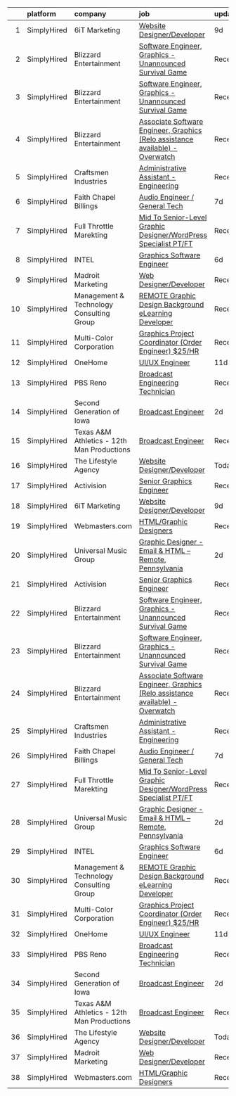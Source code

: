 

|    | platform    | company                                    | job                                                                                                                                                                                        | update_time   | location                   |
|---:|:------------|:-------------------------------------------|:-------------------------------------------------------------------------------------------------------------------------------------------------------------------------------------------|:--------------|:---------------------------|
|  1 | SimplyHired | 6iT Marketing                              | [Website Designer/Developer](https://www.simplyhired.com/job/EwlGCTX-h85pgzf3jqQ7_nwUCfknZ-TB75B3EIwkHFZoLYRza-WrNw?q=graphic+engineer)                                                    | 9d            | Remote                     |
|  2 | SimplyHired | Blizzard Entertainment                     | [Software Engineer, Graphics - Unannounced Survival Game](https://www.simplyhired.com/job/NUK4mbBCRI5wIENh-DNnNuS2SQlef6skaQhhcWJ6Ry3dJh5-F1ZZSA?q=graphic+engineer)                       | Recently      | Irvine, CA                 |
|  3 | SimplyHired | Blizzard Entertainment                     | [Software Engineer, Graphics - Unannounced Survival Game](https://www.simplyhired.com/job/NUK4mbBCRI5wIENh-DNnNuS2SQlef6skaQhhcWJ6Ry3dJh5-F1ZZSA?q=graphic+engineer)                       | Recently      | Irvine, CA                 |
|  4 | SimplyHired | Blizzard Entertainment                     | [Associate Software Engineer, Graphics (Relo assistance available) - Overwatch](https://www.simplyhired.com/job/JwATJeNSdxmGexly0zyfP4dg5tLfk1izCoBk20ZQiSi490-cxSHmGQ?q=graphic+engineer) | Recently      | Irvine, CA                 |
|  5 | SimplyHired | Craftsmen Industries                       | [Administrative Assistant - Engineering](https://www.simplyhired.com/job/HE9UDGWekTy7XRQRu8sqhjxP41Ck-DYBkC_WacLre7rUAu1A4Zi5pg?q=graphic+engineer)                                        | Recently      | Saint Charles, MO          |
|  6 | SimplyHired | Faith Chapel Billings                      | [Audio Engineer / General Tech](https://www.simplyhired.com/job/4nuI2DLeMnlMeTC1mKJA_f82NNIl7ZVGjxaD8hQMLbuKj7kqP7PExg?q=graphic+engineer)                                                 | 7d            | Billings, MT               |
|  7 | SimplyHired | Full Throttle Marekting                    | [Mid To Senior-Level Graphic Designer/WordPress Specialist PT/FT](https://www.simplyhired.com/job/JiCn5hf5Hgu4acBY9SvT87WeQhU06N041yNL4sQZrsGQ-rbKfSEung?q=graphic+engineer)               | Recently      | Remote                     |
|  8 | SimplyHired | INTEL                                      | [Graphics Software Engineer](https://www.simplyhired.com/job/Wnj6ojBifb1a1CJH6ANAwVc1My9DjvW2ynjEHv0WarpXVDqfD3OY-A?q=graphic+engineer)                                                    | 6d            | Folsom, CA                 |
|  9 | SimplyHired | Madroit Marketing                          | [Web Designer/Developer](https://www.simplyhired.com/job/2ECCZKv_yRidqYSoG3u4dtl6EIssDNlefGaCRzsDoIHb3JnxZOP6Lw?q=graphic+engineer)                                                        | Recently      | Remote                     |
| 10 | SimplyHired | Management & Technology Consulting Group   | [REMOTE Graphic Design Background eLearning Developer](https://www.simplyhired.com/job/Yn_o2Gb2AbKzyjtWucTQthiRvYC2V5L3429cwVlSBtjayr1ahiOxLg?q=graphic+engineer)                          | Recently      | Stanford, CA +24 locations |
| 11 | SimplyHired | Multi-Color Corporation                    | [Graphics Project Coordinator (Order Engineer) $25/HR](https://www.simplyhired.com/job/kGFwnfC_AhTJF9VZ-bm_jePzVKG9eelS5TvrkpYPvxC7PLsV3WpzGA?q=graphic+engineer)                          | Recently      | Bowling Green, KY          |
| 12 | SimplyHired | OneHome                                    | [UI/UX Engineer](https://www.simplyhired.com/job/YuhJTOLkG6Kq5nmq7mYvq1wsu_cNU27ZpSeoi6GjVAmQBWaEe-4Jig?q=graphic+engineer)                                                                | 11d           | Remote                     |
| 13 | SimplyHired | PBS Reno                                   | [Broadcast Engineering Technician](https://www.simplyhired.com/job/SV62OuEy_V0VZtuoO8DfhkzzZhxOvx7Knh2IxVQ7AJHNP23eU2eLbQ?q=graphic+engineer)                                              | Recently      | Reno, NV                   |
| 14 | SimplyHired | Second Generation of Iowa                  | [Broadcast Engineer](https://www.simplyhired.com/job/w7anDTbuyJHALRaRq_GOKXE6xOY8RYFqICnclzhF1O-zQ1kmREnw9g?q=graphic+engineer)                                                            | 2d            | Cedar Rapids, IA           |
| 15 | SimplyHired | Texas A&M Athletics - 12th Man Productions | [Broadcast Engineer](https://www.simplyhired.com/job/FvqtjkPQOHFz7okHbknjuZGriHK1tUpOYJrYq7y5M_E_VlNyFcveLg?q=graphic+engineer)                                                            | Recently      | College Station, TX        |
| 16 | SimplyHired | The Lifestyle Agency                       | [Website Designer/Developer](https://www.simplyhired.com/job/Oz9P_I4rc22rl6cY7cWdybm6tNkU9Dcdigq2iG4Ml4gfey0j2Prbsw?q=graphic+engineer)                                                    | Today         | Remote                     |
| 17 | SimplyHired | Activision                                 | [Senior Graphics Engineer](https://www.simplyhired.com/job/l2zzUcj5MAZhR6qhB0moUj4qb8R7nY_9JgY5TSxTlhalHNk4t1G7Uw?q=graphic+engineer)                                                      | Recently      | Los Angeles, CA            |
| 18 | SimplyHired | 6iT Marketing                              | [Website Designer/Developer](https://www.simplyhired.com/job/EwlGCTX-h85pgzf3jqQ7_nwUCfknZ-TB75B3EIwkHFZoLYRza-WrNw?q=graphic+engineer)                                                    | 9d            | Remote                     |
| 19 | SimplyHired | Webmasters.com                             | [HTML/Graphic Designers](https://www.simplyhired.com/job/1S2ki1F2e97xk1bn0P3q05lu3BQ0Tpk7KwB7Zii_z8pQmxmAAOWD5g?q=graphic+engineer)                                                        | Recently      | Tampa, FL                  |
| 20 | SimplyHired | Universal Music Group                      | [Graphic Designer - Email & HTML – Remote, Pennsylvania](https://www.simplyhired.com/job/ngKXF2rJA8K5hA7VYOrsT3scwpCQ5l2YIdxQ70cBPd1G-HhCj88hoA?q=graphic+engineer)                        | 2d            | Pennsylvania               |
| 21 | SimplyHired | Activision                                 | [Senior Graphics Engineer](https://www.simplyhired.com/job/l2zzUcj5MAZhR6qhB0moUj4qb8R7nY_9JgY5TSxTlhalHNk4t1G7Uw?q=graphic+engineer)                                                      | Recently      | Los Angeles, CA            |
| 22 | SimplyHired | Blizzard Entertainment                     | [Software Engineer, Graphics - Unannounced Survival Game](https://www.simplyhired.com/job/NUK4mbBCRI5wIENh-DNnNuS2SQlef6skaQhhcWJ6Ry3dJh5-F1ZZSA?q=graphic+engineer)                       | Recently      | Irvine, CA                 |
| 23 | SimplyHired | Blizzard Entertainment                     | [Software Engineer, Graphics - Unannounced Survival Game](https://www.simplyhired.com/job/NUK4mbBCRI5wIENh-DNnNuS2SQlef6skaQhhcWJ6Ry3dJh5-F1ZZSA?q=graphic+engineer)                       | Recently      | Irvine, CA                 |
| 24 | SimplyHired | Blizzard Entertainment                     | [Associate Software Engineer, Graphics (Relo assistance available) - Overwatch](https://www.simplyhired.com/job/JwATJeNSdxmGexly0zyfP4dg5tLfk1izCoBk20ZQiSi490-cxSHmGQ?q=graphic+engineer) | Recently      | Irvine, CA                 |
| 25 | SimplyHired | Craftsmen Industries                       | [Administrative Assistant - Engineering](https://www.simplyhired.com/job/HE9UDGWekTy7XRQRu8sqhjxP41Ck-DYBkC_WacLre7rUAu1A4Zi5pg?q=graphic+engineer)                                        | Recently      | Saint Charles, MO          |
| 26 | SimplyHired | Faith Chapel Billings                      | [Audio Engineer / General Tech](https://www.simplyhired.com/job/4nuI2DLeMnlMeTC1mKJA_f82NNIl7ZVGjxaD8hQMLbuKj7kqP7PExg?q=graphic+engineer)                                                 | 7d            | Billings, MT               |
| 27 | SimplyHired | Full Throttle Marekting                    | [Mid To Senior-Level Graphic Designer/WordPress Specialist PT/FT](https://www.simplyhired.com/job/JiCn5hf5Hgu4acBY9SvT87WeQhU06N041yNL4sQZrsGQ-rbKfSEung?q=graphic+engineer)               | Recently      | Remote                     |
| 28 | SimplyHired | Universal Music Group                      | [Graphic Designer - Email & HTML – Remote, Pennsylvania](https://www.simplyhired.com/job/ngKXF2rJA8K5hA7VYOrsT3scwpCQ5l2YIdxQ70cBPd1G-HhCj88hoA?q=graphic+engineer)                        | 2d            | Pennsylvania               |
| 29 | SimplyHired | INTEL                                      | [Graphics Software Engineer](https://www.simplyhired.com/job/Wnj6ojBifb1a1CJH6ANAwVc1My9DjvW2ynjEHv0WarpXVDqfD3OY-A?q=graphic+engineer)                                                    | 6d            | Folsom, CA                 |
| 30 | SimplyHired | Management & Technology Consulting Group   | [REMOTE Graphic Design Background eLearning Developer](https://www.simplyhired.com/job/Yn_o2Gb2AbKzyjtWucTQthiRvYC2V5L3429cwVlSBtjayr1ahiOxLg?q=graphic+engineer)                          | Recently      | Stanford, CA +24 locations |
| 31 | SimplyHired | Multi-Color Corporation                    | [Graphics Project Coordinator (Order Engineer) $25/HR](https://www.simplyhired.com/job/kGFwnfC_AhTJF9VZ-bm_jePzVKG9eelS5TvrkpYPvxC7PLsV3WpzGA?q=graphic+engineer)                          | Recently      | Bowling Green, KY          |
| 32 | SimplyHired | OneHome                                    | [UI/UX Engineer](https://www.simplyhired.com/job/YuhJTOLkG6Kq5nmq7mYvq1wsu_cNU27ZpSeoi6GjVAmQBWaEe-4Jig?q=graphic+engineer)                                                                | 11d           | Remote                     |
| 33 | SimplyHired | PBS Reno                                   | [Broadcast Engineering Technician](https://www.simplyhired.com/job/SV62OuEy_V0VZtuoO8DfhkzzZhxOvx7Knh2IxVQ7AJHNP23eU2eLbQ?q=graphic+engineer)                                              | Recently      | Reno, NV                   |
| 34 | SimplyHired | Second Generation of Iowa                  | [Broadcast Engineer](https://www.simplyhired.com/job/w7anDTbuyJHALRaRq_GOKXE6xOY8RYFqICnclzhF1O-zQ1kmREnw9g?q=graphic+engineer)                                                            | 2d            | Cedar Rapids, IA           |
| 35 | SimplyHired | Texas A&M Athletics - 12th Man Productions | [Broadcast Engineer](https://www.simplyhired.com/job/FvqtjkPQOHFz7okHbknjuZGriHK1tUpOYJrYq7y5M_E_VlNyFcveLg?q=graphic+engineer)                                                            | Recently      | College Station, TX        |
| 36 | SimplyHired | The Lifestyle Agency                       | [Website Designer/Developer](https://www.simplyhired.com/job/Oz9P_I4rc22rl6cY7cWdybm6tNkU9Dcdigq2iG4Ml4gfey0j2Prbsw?q=graphic+engineer)                                                    | Today         | Remote                     |
| 37 | SimplyHired | Madroit Marketing                          | [Web Designer/Developer](https://www.simplyhired.com/job/2ECCZKv_yRidqYSoG3u4dtl6EIssDNlefGaCRzsDoIHb3JnxZOP6Lw?q=graphic+engineer)                                                        | Recently      | Remote                     |
| 38 | SimplyHired | Webmasters.com                             | [HTML/Graphic Designers](https://www.simplyhired.com/job/1S2ki1F2e97xk1bn0P3q05lu3BQ0Tpk7KwB7Zii_z8pQmxmAAOWD5g?q=graphic+engineer)                                                        | Recently      | Tampa, FL                  |